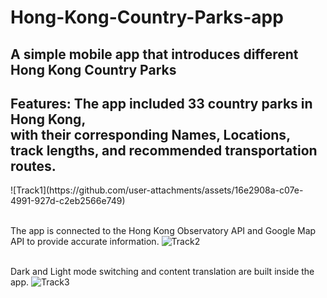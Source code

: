 # Hong-Kong-Country-Parks-app
<h2>A simple mobile app that introduces different Hong Kong Country Parks</h2>

<h2>Features: 
The app included 33 country parks in Hong Kong, 
<br/>
with their corresponding Names, Locations, track lengths, and recommended transportation routes.</h2>
![Track1](https://github.com/user-attachments/assets/16e2908a-c07e-4991-927d-c2eb2566e749)
<br/>
<br/>

The app is connected to the Hong Kong Observatory API and Google Map API to provide accurate information.
![Track2](https://github.com/user-attachments/assets/fad1093a-9de9-4c7f-a153-a35a82a71866)
<br/>
<br/>

Dark and Light mode switching and content translation are built inside the app.
![Track3](https://github.com/user-attachments/assets/0f4bd7ae-d9c3-48b8-a4d9-99c0658f1b2d)
